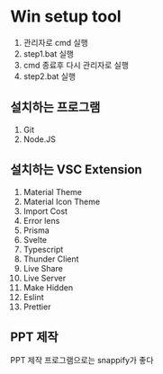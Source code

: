 # Win setup tool

1. 관리자로 cmd 실행
2. step1.bat 실행
3. cmd 종료후 다시 관리자로 실행
4. step2.bat 실행

## 설치하는 프로그램

1. Git
2. Node.JS

## 설치하는 VSC Extension

1. Material Theme
2. Material Icon Theme
3. Import Cost
4. Error lens
5. Prisma
6. Svelte
7. Typescript
8. Thunder Client
9. Live Share
10. Live Server
11. Make Hidden
12. Eslint
13. Prettier

## PPT 제작

PPT 제작 프로그램으로는 snappify가 좋다
